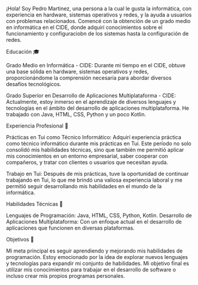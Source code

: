 ¡Hola! Soy Pedro Martinez, una persona a la cual le gusta la informática, con experiencia en hardware, sistemas operativos y redes, y la ayuda a usuarios con problemas relacionados. Comencé con la obtención de un grado medio en informática en el CIDE, donde adquirí conocimientos sobre el funcionamiento y configuraciobn de los sistemas hasta la configuración de redes.

Educación 🎓

Grado Medio en Informática - CIDE: Durante mi tiempo en el CIDE, obtuve una base sólida en hardware, sistemas operativos y redes, proporcionándome la comprensión necesaria para abordar diversos desafíos tecnológicos.

Grado Superior en Desarrollo de Aplicaciones Multiplataforma - CIDE: Actualmente, estoy inmerso en el aprendizaje de diversos lenguajes y tecnologías en el ámbito del desarrollo de aplicaciones multiplataforma. He trabajado con Java, HTML, CSS, Python y un poco Kotlin.

Experiencia Profesional 💼

Prácticas en Tui como Técnico Informático: Adquirí experiencia práctica como técnico informático durante mis prácticas en Tui. Este período no solo consolidó mis habilidades técnicas, sino que también me permitió aplicar mis conocimientos en un entorno empresarial, saber cooperar con compañeros, y tratar con clientes o usuarios que necesitan ayuda.

Trabajo en Tui: Después de mis prácticas, tuve la oportunidad de continuar trabajando en Tui, lo que me brindó una valiosa experiencia laboral y me permitió seguir desarrollando mis habilidades en el mundo de la informática.

Habilidades Técnicas 🚀

Lenguajes de Programación: Java, HTML, CSS, Python, Kotlin. Desarrollo de Aplicaciones Multiplataforma: Con un enfoque actual en el desarrollo de aplicaciones que funcionen en diversas plataformas.

Objetivos 🎯

Mi meta principal es seguir aprendiendo y mejorando mis habilidades de programación. Estoy emocionado por la idea de explorar nuevos lenguajes y tecnologías para expandir mi conjunto de habilidades. Mi objetivo final es utilizar mis conocimientos para trabajar en el desarrollo de software o incluso crear mis propios programas personales.
